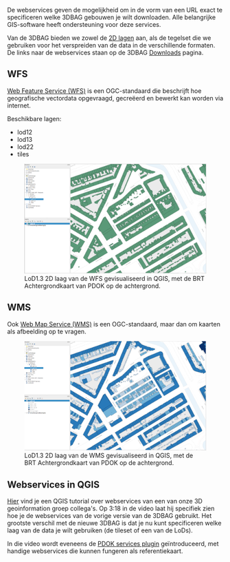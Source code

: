 De webservices geven de mogelijkheid om in de vorm van een URL exact te specificeren welke 3DBAG gebouwen je wilt downloaden. Alle belangrijke GIS-software heeft ondersteuning voor deze services.

Van de 3DBAG bieden we zowel de [2D lagen](../schema/layers.md#data-layers) aan, als de tegelset die we gebruiken voor het verspreiden van de data in de verschillende formaten. De links naar de webservices staan op de 3DBAG [Downloads](https://3dbag.nl/nl/download) pagina.

## WFS

[Web Feature Service (WFS)](https://www.ogc.org/standards/wfs) is een OGC-standaard die beschrijft hoe geografische vectordata opgevraagd, gecreëerd en bewerkt kan worden via internet.

Beschikbare lagen:

- lod12
- lod13
- lod22
- tiles

<figure>
  <a href="../../../images_common/wfs.png">
    <img src="../../../images_common/wfs.png" width="600" />
  </a>
  <figcaption>LoD1.3 2D laag van de WFS gevisualiseerd in QGIS, met de BRT Achtergrondkaart van PDOK op de achtergrond.</figcaption>
</figure>

## WMS

Ook [Web Map Service (WMS)](https://www.ogc.org/standards/wms) is een OGC-standaard, maar dan om kaarten als afbeelding op te vragen.

<figure>
  <a href="../../../images_common/wms.png">
    <img src="../../../images_common/wms.png" width="600" />
  </a>
  <figcaption>LoD1.3 2D laag van de WMS gevisualiseerd in QGIS, met de BRT Achtergrondkaart van PDOK op de achtergrond.</figcaption>
</figure>

## Webservices in QGIS

[Hier](https://www.youtube.com/watch?v=dWTGOm3Emw4&list=PL4POqt8zsiXFJEEF88f6uAnfuOQSAoG6l) vind je een QGIS tutorial over webservices van een van onze 3D geoinformation groep collega's. Op 3:18 in de video laat hij specifiek zien hoe je de webservices van de vorige versie van de 3DBAG gebruikt. Het grootste verschil met de nieuwe 3DBAG is dat je nu kunt specificeren welke laag van de data je wilt gebruiken (de tileset of een van de LoDs).

In die video wordt eveneens de [PDOK services plugin](https://plugins.qgis.org/plugins/pdokservicesplugin/) geïntroduceerd, met handige webservices die kunnen fungeren als referentiekaart.
